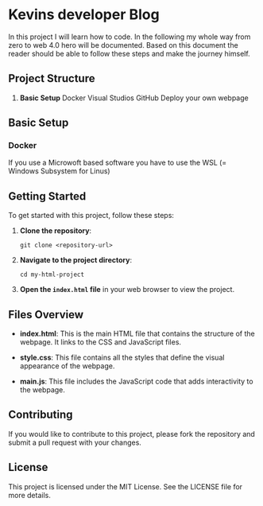 # Kevins developer Blog

In this project I will learn how to code. In the following my whole way from zero to web 4.0 hero will be documented. Based on this document the reader should be able to follow these steps and make the journey himself. 

## Project Structure

1. **Basic Setup**
Docker
Visual Studios
GitHub
Deploy your own webpage







## Basic Setup

### Docker
If you use a Microwoft based software you have to use the WSL (= Windows Subsystem for Linus)






## Getting Started

To get started with this project, follow these steps:

1. **Clone the repository**:
   ```
   git clone <repository-url>
   ```

2. **Navigate to the project directory**:
   ```
   cd my-html-project
   ```

3. **Open the `index.html` file** in your web browser to view the project.

## Files Overview

- **index.html**: This is the main HTML file that contains the structure of the webpage. It links to the CSS and JavaScript files.
  
- **style.css**: This file contains all the styles that define the visual appearance of the webpage.

- **main.js**: This file includes the JavaScript code that adds interactivity to the webpage.

## Contributing

If you would like to contribute to this project, please fork the repository and submit a pull request with your changes.

## License

This project is licensed under the MIT License. See the LICENSE file for more details.